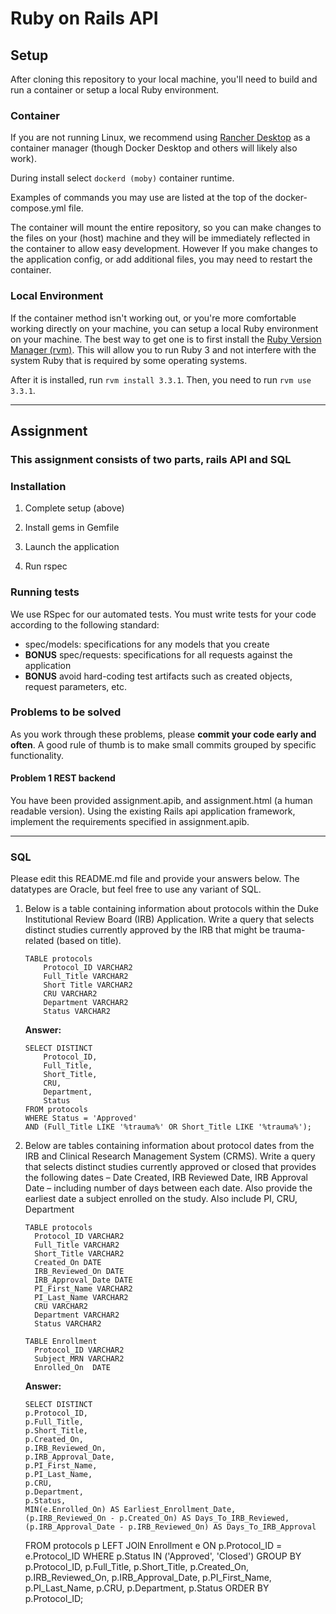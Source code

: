 # Ruby on Rails API

## Setup

After cloning this repository to your local machine, you'll need to build and run a container or setup a local Ruby environment.

### Container
If you are not running Linux, we recommend using [Rancher Desktop](https://rancherdesktop.io) as a container manager (though Docker Desktop and others will likely also work).

During install select `dockerd (moby)` container runtime. 

Examples of commands you may use are listed at the top of the docker-compose.yml file.

The container will mount the entire repository, so you can make changes to the files on your (host) machine and they will be immediately reflected in the container to allow easy development. However If you make changes to the application config, or add additional files, you may need to restart the container.

### Local Environment

If the container method isn't working out, or you're more comfortable working directly on your machine, you can setup a local Ruby environment on your machine. The best way to get one is to first install the [Ruby Version Manager (rvm)](https://rvm.io/rvm/install). This will allow you to run Ruby 3 and not interfere with the system Ruby that is required by some operating systems.

After it is installed, run `rvm install 3.3.1`. Then, you need to run `rvm use 3.3.1`.

---
## Assignment
### This assignment consists of two parts, rails API and SQL

### Installation

1. Complete setup (above)

1. Install gems in Gemfile

1. Launch the application

1. Run rspec


### Running tests

We use RSpec for our automated tests. You must write tests for your code
according to the following standard:

- spec/models: specifications for any models that you create
- **BONUS** spec/requests: specifications for all requests against the application
- **BONUS** avoid hard-coding test artifacts such as created objects, request
  parameters, etc.

### Problems to be solved

As you work through these problems, please **commit your code early and often**.
A good rule of thumb is to make small commits grouped by specific functionality.

#### Problem 1 REST backend

You have been provided assignment.apib, and assignment.html (a human readable version).
Using the existing Rails api application framework, implement the requirements specified in assignment.apib.

---

### SQL

Please edit this README.md file and provide your answers below.  The datatypes are Oracle, but feel free to use any variant of SQL.

1.  Below is a table containing information about protocols within the Duke Institutional Review Board (IRB) Application.
	Write a query that selects distinct studies currently approved by the IRB that might be trauma-related (based on title).
	
		TABLE protocols
			Protocol_ID VARCHAR2
			Full_Title VARCHAR2
			Short Title VARCHAR2
			CRU VARCHAR2
			Department VARCHAR2
			Status VARCHAR2

	**Answer:**

		SELECT DISTINCT
			Protocol_ID,
			Full_Title,
			Short_Title,
			CRU,
			Department,
			Status
		FROM protocols
		WHERE Status = 'Approved'
		AND (Full_Title LIKE '%trauma%' OR Short_Title LIKE '%trauma%');
			
2.	Below are tables containing information about protocol dates from the IRB and Clinical Research Management System (CRMS).  Write a query that selects distinct studies currently approved or closed that provides the following dates – Date Created, IRB Reviewed Date, IRB Approval Date – including number of days between each date. Also provide the earliest date a subject enrolled on the study. Also include PI, CRU, Department

		TABLE protocols
		  Protocol_ID VARCHAR2
		  Full_Title VARCHAR2
		  Short_Title VARCHAR2
		  Created_On DATE
		  IRB_Reviewed_On DATE
		  IRB_Approval_Date DATE
		  PI_First_Name VARCHAR2
		  PI_Last_Name VARCHAR2
		  CRU VARCHAR2
		  Department VARCHAR2
		  Status VARCHAR2

		TABLE Enrollment
		  Protocol_ID VARCHAR2
		  Subject_MRN VARCHAR2
		  Enrolled_On  DATE

	**Answer:**

		SELECT DISTINCT
		p.Protocol_ID,
		p.Full_Title,
		p.Short_Title,
		p.Created_On,
		p.IRB_Reviewed_On,
		p.IRB_Approval_Date,
		p.PI_First_Name,
		p.PI_Last_Name,
		p.CRU,
		p.Department,
		p.Status,
		MIN(e.Enrolled_On) AS Earliest_Enrollment_Date,
		(p.IRB_Reviewed_On - p.Created_On) AS Days_To_IRB_Reviewed,
		(p.IRB_Approval_Date - p.IRB_Reviewed_On) AS Days_To_IRB_Approval
	FROM protocols p
	LEFT JOIN Enrollment e ON p.Protocol_ID = e.Protocol_ID
	WHERE p.Status IN ('Approved', 'Closed')
	GROUP BY
		p.Protocol_ID,
		p.Full_Title,
		p.Short_Title,
		p.Created_On,
		p.IRB_Reviewed_On,
		p.IRB_Approval_Date,
		p.PI_First_Name,
		p.PI_Last_Name,
		p.CRU,
		p.Department,
		p.Status
	ORDER BY p.Protocol_ID;
